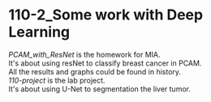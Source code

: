 # 110-2_Some work with Deep Learning

<i>PCAM_with_ResNet</i> is the homework for MIA.  
It's about using resNet to classify breast cancer in PCAM.  
All the results and graphs could be found in history.    
<i>110-project</i> is the lab project.  
It's about using U-Net to segmentation the liver tumor.
